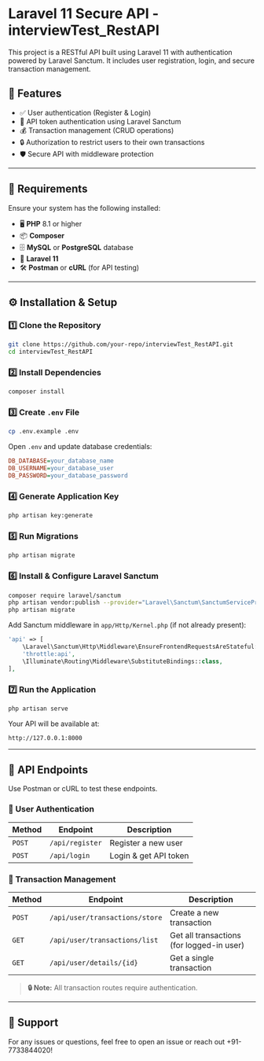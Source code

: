 # Laravel 11 Secure API - interviewTest_RestAPI

This project is a RESTful API built using Laravel 11 with authentication powered by Laravel Sanctum. It includes user registration, login, and secure transaction management.

## 🚀 Features

- ✅ User authentication (Register & Login)
- 🔑 API token authentication using Laravel Sanctum
- 💰 Transaction management (CRUD operations)
- 🔒 Authorization to restrict users to their own transactions
- 🛡️ Secure API with middleware protection

---

## 📌 Requirements

Ensure your system has the following installed:

- 🖥️ **PHP** 8.1 or higher  
- 📦 **Composer**  
- 🗄️ **MySQL** or **PostgreSQL** database  
- 🚀 **Laravel 11**  
- 🛠️ **Postman** or **cURL** (for API testing)  

---

## ⚙️ Installation & Setup

### 1️⃣ Clone the Repository

```sh
git clone https://github.com/your-repo/interviewTest_RestAPI.git
cd interviewTest_RestAPI
```

### 2️⃣ Install Dependencies

```sh
composer install
```

### 3️⃣ Create `.env` File

```sh
cp .env.example .env
```

Open `.env` and update database credentials:

```ini
DB_DATABASE=your_database_name
DB_USERNAME=your_database_user
DB_PASSWORD=your_database_password
```

### 4️⃣ Generate Application Key

```sh
php artisan key:generate
```

### 5️⃣ Run Migrations

```sh
php artisan migrate
```

### 6️⃣ Install & Configure Laravel Sanctum

```sh
composer require laravel/sanctum
php artisan vendor:publish --provider="Laravel\Sanctum\SanctumServiceProvider"
php artisan migrate
```

Add Sanctum middleware in `app/Http/Kernel.php` (if not already present):

```php
'api' => [
    \Laravel\Sanctum\Http\Middleware\EnsureFrontendRequestsAreStateful::class,
    'throttle:api',
    \Illuminate\Routing\Middleware\SubstituteBindings::class,
],
```

### 7️⃣ Run the Application

```sh
php artisan serve
```

Your API will be available at:

```sh
http://127.0.0.1:8000
```

---

## 🔐 API Endpoints

Use Postman or cURL to test these endpoints.

### 🔸 User Authentication

| Method | Endpoint       | Description            |
|--------|--------------|------------------------|
| `POST` | `/api/register` | Register a new user   |
| `POST` | `/api/login`    | Login & get API token |

### 🔸 Transaction Management

| Method  | Endpoint                 | Description                          |
|---------|--------------------------|--------------------------------------|
| `POST`  | `/api/user/transactions/store`      | Create a new transaction            |
| `GET`   | `/api/user/transactions/list`      | Get all transactions (for logged-in user) |
| `GET`   | `/api/user/details/{id}` | Get a single transaction            |

> **🔒 Note:** All transaction routes require authentication.

---


## 💬 Support

For any issues or questions, feel free to open an issue or reach out +91-7733844020!
